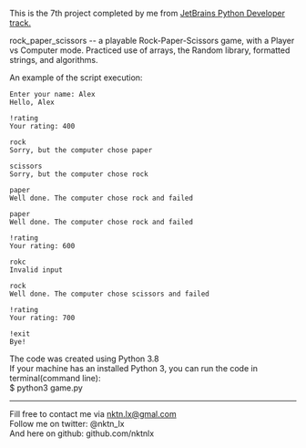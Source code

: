 This is the 7th project completed by me from [JetBrains Python Developer track.](https://hyperskill.org/tracks/2)

rock_paper_scissors -- a playable Rock-Paper-Scissors game, with a Player vs Computer mode. Practiced use of arrays, the Random library, formatted strings, and algorithms.   

An example of the script execution:  
```
Enter your name: Alex
Hello, Alex

!rating
Your rating: 400

rock
Sorry, but the computer chose paper

scissors
Sorry, but the computer chose rock

paper
Well done. The computer chose rock and failed

paper
Well done. The computer chose rock and failed

!rating
Your rating: 600

rokc
Invalid input

rock
Well done. The computer chose scissors and failed

!rating
Your rating: 700

!exit
Bye!
```


The code was created using Python 3.8  
If your machine has an installed Python 3, you can run the code in terminal(command line):  
$ python3 game.py  


--------------------------------------------
Fill free to contact me via nktn.lx@gmal.com  
Follow me on twitter: @nktn_lx  
And here on github: github.com/nktnlx  
